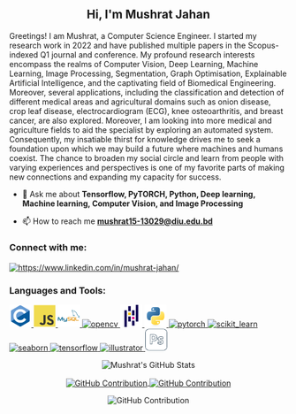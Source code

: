 <h2 align="center">Hi, I'm Mushrat Jahan</h2>
<p align="left">
Greetings! I am Mushrat, a Computer Science Engineer. I started my research work in 2022 and have published multiple papers in the Scopus-indexed Q1 journal and conference. My profound research interests encompass the realms of Computer Vision, Deep Learning, Machine Learning, Image Processing, Segmentation, Graph Optimisation, Explainable Artificial Intelligence, and the captivating field of Biomedical Engineering. Moreover, several applications, including the classification and detection of different medical areas and agricultural domains such as onion disease, crop leaf disease, electrocardiogram (ECG), knee osteoarthritis, and breast cancer, are also explored. Moreover, I am looking into more medical and agriculture fields to aid the specialist by exploring an automated system. Consequently, my insatiable thirst for knowledge drives me to seek a foundation upon which we may build a future where machines and humans coexist. The chance to broaden my social circle and learn from people with varying experiences and perspectives is one of my favorite parts of making new connections and expanding my capacity for success.
</p>

- 💬 Ask me about **Tensorflow, PyTORCH, Python, Deep learning, Machine learning, Computer Vision, and Image Processing**

- 📫 How to reach me **mushrat15-13029@diu.edu.bd**


<h3 align="left">Connect with me:</h3>
<p align="left">
<a href="https://www.linkedin.com/in/mushrat-jahan/" 
target="blank"><img align="center" src="https://raw.githubusercontent.com/rahuldkjain/github-profile-readme-generator/master/src/images/icons/Social/linked-in-alt.svg" alt="https://www.linkedin.com/in/mushrat-jahan/" height="30" width="40" /></a>
</p>

<h3 align="left">Languages and Tools:</h3>
<p align="left"> <a href="https://www.cprogramming.com/" target="_blank" rel="noreferrer"> <img src="https://raw.githubusercontent.com/devicons/devicon/master/icons/c/c-original.svg" alt="c" width="40" height="40"/> </a> <a href="https://developer.mozilla.org/en-US/docs/Web/JavaScript" target="_blank" rel="noreferrer"> <img src="https://raw.githubusercontent.com/devicons/devicon/master/icons/javascript/javascript-original.svg" alt="javascript" width="40" height="40"/> </a> <a href="https://www.mysql.com/" target="_blank" rel="noreferrer"> <img src="https://raw.githubusercontent.com/devicons/devicon/master/icons/mysql/mysql-original-wordmark.svg" alt="mysql" width="40" height="40"/> </a> <a href="https://opencv.org/" target="_blank" rel="noreferrer"> <img src="https://www.vectorlogo.zone/logos/opencv/opencv-icon.svg" alt="opencv" width="40" height="40"/> </a> <a href="https://pandas.pydata.org/" target="_blank" rel="noreferrer"> <img src="https://raw.githubusercontent.com/devicons/devicon/2ae2a900d2f041da66e950e4d48052658d850630/icons/pandas/pandas-original.svg" alt="pandas" width="40" height="40"/> </a> <a href="https://www.python.org" target="_blank" rel="noreferrer"> <img src="https://raw.githubusercontent.com/devicons/devicon/master/icons/python/python-original.svg" alt="python" width="40" height="40"/> </a> <a href="https://pytorch.org/" target="_blank" rel="noreferrer"> <img src="https://www.vectorlogo.zone/logos/pytorch/pytorch-icon.svg" alt="pytorch" width="40" height="40"/> </a> <a href="https://scikit-learn.org/" target="_blank" rel="noreferrer"> <img src="https://upload.wikimedia.org/wikipedia/commons/0/05/Scikit_learn_logo_small.svg" alt="scikit_learn" width="40" height="40"/> </a> <a href="https://seaborn.pydata.org/" target="_blank" rel="noreferrer"> <img src="https://seaborn.pydata.org/_images/logo-mark-lightbg.svg" alt="seaborn" width="40" height="40"/> </a> <a href="https://www.tensorflow.org" target="_blank" rel="noreferrer"> <img src="https://www.vectorlogo.zone/logos/tensorflow/tensorflow-icon.svg" alt="tensorflow" width="40" height="40"/> </a> <a href="https://www.adobe.com/in/products/illustrator.html" target="_blank" rel="noreferrer"> <img src="https://www.vectorlogo.zone/logos/adobe_illustrator/adobe_illustrator-icon.svg" alt="illustrator" width="40" height="40"/> </a> <a href="https://www.photoshop.com/en" target="_blank" rel="noreferrer"> <img src="https://raw.githubusercontent.com/devicons/devicon/master/icons/photoshop/photoshop-line.svg" alt="photoshop" width="40" height="40"/> </a> </p>


<p align="center">
 <img src="https://github-readme-stats.vercel.app/api?username=mushrat-jahan&theme=dark&show_icons=true&hide_border=true&count_private=true" alt="Mushrat's GitHub Stats" />
</p>
<p align="center">
  <a href="https://github.com/mushrat-jahan">
    <img align="center"  height="190px" src="https://github-readme-stats.vercel.app/api/top-langs/?username=mushrat-jahan&layout=compact&bg_color=000000&text_color=FFFFFF&title_color=FFFFFF" alt="GitHub Contribution"/>
  </a>
  <a href="https://github.com/mushrat-jahan">
    <img align="center"  height="190px"src="https://github-readme-streak-stats.herokuapp.com?user=mushrat-jahan&theme=dark&border_radius=5&fire=EB5454&ring=EB5454&currStreakLabel=EB5454" alt="GitHub Contribution"/>
  </a>
</p>

<p align="center">
<img  width="900px" src="https://github-profile-summary-cards.vercel.app/api/cards/profile-details?username=mushrat-jahan&theme=dark&Icon=FFFFFF"  alt="GitHub Contribution"/>
</p>

